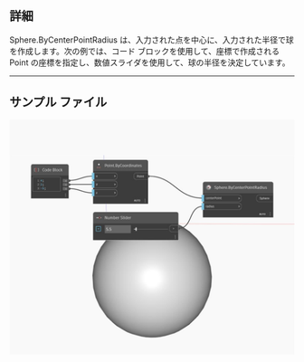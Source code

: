 ## 詳細
Sphere.ByCenterPointRadius は、入力された点を中心に、入力された半径で球を作成します。次の例では、コード ブロックを使用して、座標で作成される Point の座標を指定し、数値スライダを使用して、球の半径を決定しています。
___
## サンプル ファイル

![ByCenterPointRadius](./Autodesk.DesignScript.Geometry.Sphere.ByCenterPointRadius_img.jpg)

